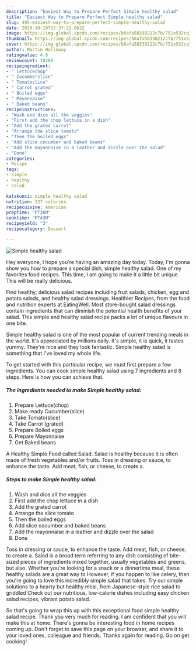```yaml
---
description: "Easiest Way to Prepare Perfect Simple healthy salad"
title: "Easiest Way to Prepare Perfect Simple healthy salad"
slug: 405-easiest-way-to-prepare-perfect-simple-healthy-salad
date: 2020-10-19T15:37:22.062Z
image: https://img-global.cpcdn.com/recipes/b6afa58330212c7b/751x532cq70/simple-healthy-salad-recipe-main-photo.jpg
thumbnail: https://img-global.cpcdn.com/recipes/b6afa58330212c7b/751x532cq70/simple-healthy-salad-recipe-main-photo.jpg
cover: https://img-global.cpcdn.com/recipes/b6afa58330212c7b/751x532cq70/simple-healthy-salad-recipe-main-photo.jpg
author: Martin Holloway
ratingvalue: 4.6
reviewcount: 10289
recipeingredient:
- " Lettucechop"
- " Cucumberslice"
- " Tomatoslice"
- " Carrot grated"
- " Boiled eggs"
- " Mayonnaise"
- " Baked beans"
recipeinstructions:
- "Wash and dice all the veggies"
- "First add the chop lettuce in a dish"
- "Add the grated carrot"
- "Arrange the slice tomato"
- "Then the boiled eggs"
- "Add slice cocumber and baked beans"
- "Add the mayonnaise in a leather and dizzle over the salad"
- "Done"
categories:
- Recipe
tags:
- simple
- healthy
- salad

katakunci: simple healthy salad 
nutrition: 227 calories
recipecuisine: American
preptime: "PT36M"
cooktime: "PT43M"
recipeyield: "3"
recipecategory: Dessert

---
```



![Simple healthy salad](https://img-global.cpcdn.com/recipes/b6afa58330212c7b/751x532cq70/simple-healthy-salad-recipe-main-photo.jpg)

Hey everyone, I hope you're having an amazing day today. Today, I'm gonna show you how to prepare a special dish, simple healthy salad. One of my favorites food recipes. This time, I am going to make it a little bit unique. This will be really delicious.

Find healthy, delicious salad recipes including fruit salads, chicken, egg and potato salads, and healthy salad dressings. Healthier Recipes, from the food and nutrition experts at EatingWell. Most store-bought salad dressings contain ingredients that can diminish the potential health benefits of your salad. This simple and healthy salad recipe packs a lot of unique flavours in one bite.

Simple healthy salad is one of the most popular of current trending meals in the world. It's appreciated by millions daily. It's simple, it is quick, it tastes yummy. They're nice and they look fantastic. Simple healthy salad is something that I've loved my whole life.


To get started with this particular recipe, we must first prepare a few ingredients. You can cook simple healthy salad using 7 ingredients and 8 steps. Here is how you can achieve that.

<!--inarticleads1-->

##### The ingredients needed to make Simple healthy salad:

1. Prepare  Lettuce(chop)
1. Make ready  Cucumber(slice)
1. Take  Tomato(slice)
1. Take  Carrot (grated)
1. Prepare  Boiled eggs
1. Prepare  Mayonnaise
1. Get  Baked beans


A Healthy Simple Food called Salad. Salad is healthy because it is often made of fresh vegetables and/or fruits. Toss in dressing or sauce, to enhance the taste. Add meat, fish, or cheese, to create a. 

<!--inarticleads2-->

##### Steps to make Simple healthy salad:

1. Wash and dice all the veggies
1. First add the chop lettuce in a dish
1. Add the grated carrot
1. Arrange the slice tomato
1. Then the boiled eggs
1. Add slice cocumber and baked beans
1. Add the mayonnaise in a leather and dizzle over the salad
1. Done


Toss in dressing or sauce, to enhance the taste. Add meat, fish, or cheese, to create a. Salad is a broad term referring to any dish consisting of bite-sized pieces of ingredients mixed together, usually vegetables and greens, but also. Whether you&#39;re looking for a snack or a dinnertime meal, these healthy salads are a great way to However, if you happen to like celery, then you&#39;re going to love this incredibly simple salad that takes. Try our simple solutions to a hearty but healthy meal, from Japanese-style rice salad to griddled Check out our nutritious, low-calorie dishes including easy chicken salad recipes, vibrant potato salad. 

So that's going to wrap this up with this exceptional food simple healthy salad recipe. Thank you very much for reading. I am confident that you will make this at home. There's gonna be interesting food in home recipes coming up. Don't forget to save this page on your browser, and share it to your loved ones, colleague and friends. Thanks again for reading. Go on get cooking!
